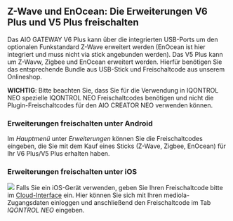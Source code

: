 ## Z-Wave und EnOcean: Die Erweiterungen V6 Plus und V5 Plus freischalten

Das AIO GATEWAY V6 Plus kann über die integrierten USB-Ports um den
optionalen Funkstandard Z-Wave erweitert werden (EnOcean ist hier
integriert und muss nicht via stick angebunden werden). Das V5 Plus kann
um Z-Wavw, Zigbee und EnOcean erweitert werden. Hierfür benötigen Sie
das entsprechende Bundle aus USB-Stick und Freischaltcode aus unserem
Onlineshop.

**WICHTIG**: Bitte beachten Sie, dass Sie für die Verwendung in IQONTROL
NEO spezielle IQONTROL NEO Freischaltcodes benötigen und nicht die
Plugin-Freischaltcodes für den AIO CREATOR NEO verwenden können.

### Erweiterungen freischalten unter Android

Im *Hauptmenü* unter *Erweiterungen* können Sie die Freischaltcodes
eingeben, die Sie mit dem Kauf eines Sticks (Z-Wave, Zigbee, EnOcean)
für Ihr V6 Plus/V5 Plus erhalten haben.

### Erweiterungen freischalten unter iOS

![](/de/iqontrol_neo/iqneo_extensions_cloud.png) Falls Sie ein iOS-Gerät
verwenden, geben Sie Ihren Freischaltcode bitte im
[Cloud-Interface](https://cloud.mediola.com) ein. Hier können Sie sich
mit Ihren mediola-Zugangsdaten einloggen und anschließend den
Freischaltcode im Tab *IQONTROL NEO* eingeben.
